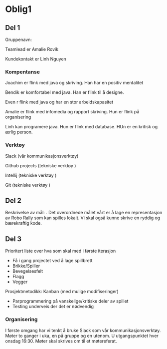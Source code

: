 <H1> Oblig1 </H1> 

<H2> Del 1 </H2> 

Gruppenavn:

Teamlead er Amalie Rovik

Kundekontakt er Linh Nguyen



<H3>Kompentanse</H3>

Joachim er flink med java og skriving. Han har en positiv mentalitet

Bendik er komfortabel med java. Han er flink til å designe.

Even r flink med java og har en stor arbeidskapasitet

Amalie er flink med infomedia og rapport skriving. Hun er flink på organisering

Linh kan programere java. Hun er flink med database. HUn er en kritisk og ærlig person.


<H3>Verktøy</H3>

Slack (vår kommunikasjonsverktøy)

Github projects (tekniske verktøy )

Intellij (tekniske verktøy )

Git (tekniske verktøy )


<H2> Del 2 </H2> 

Beskrivelse av mål:
. Det overordnede målet vårt er å lage en representasjon av Robo Rally som kan spilles lokalt.
Vi skal også kunne skrive en ryddig og bærekraftig kode.


<H2> Del 3 </H2> 
Prioritert liste over hva som skal med i første iterasjon

- Få i gang projectet ved å lage spillbrett
- Brikke/Spiller
- Bevegelsesfelt
- Flagg
- Vegger

Prosjektmetodikk: Kanban (med mulige modifiseringer)
-  Parprogrammering på vanskelige/kritiske deler av spillet
-  Testing underveis der det er nødvendig


<H3>Organisering</H3>

I første omgang har vi tenkt å bruke Slack som vår kommunikasjonsverktøy.
Møter  to ganger i uka, en på gruppe og en utenom.
U utgangspunktet hver onsdag 16:30.
Møter skal skrives om til et møtereferat.



